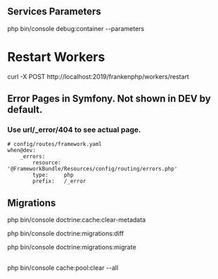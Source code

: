 ## Services Parameters
php bin/console debug:container --parameters


# Restart Workers
curl -X POST http://localhost:2019/frankenphp/workers/restart




## Error Pages in Symfony. Not shown in DEV by default.
### Use url/_error/404 to see actual page.
```
# config/routes/framework.yaml
when@dev:
    _errors:
        resource: '@FrameworkBundle/Resources/config/routing/errors.php'
        type:     php
        prefix:   /_error
```



## Migrations
php bin/console doctrine:cache:clear-metadata

php bin/console doctrine:migrations:diff

<!-- php bin/console make:migration -->

php bin/console doctrine:migrations:migrate


##
php bin/console cache:pool:clear --all